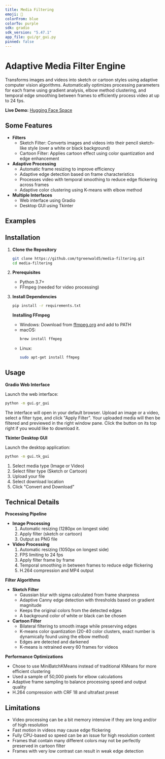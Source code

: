 ```yaml
---
title: Media Filtering
emoji: 📖
colorFrom: blue
colorTo: purple
sdk: gradio
sdk_version: "5.47.1"
app_file: gui/gr_gui.py
pinned: false
---
```


# Adaptive Media Filter Engine
Transforms images and videos into sketch or cartoon styles using adaptive computer vision algorithms. Automatically optimizes processing parameters for each frame using gradient analysis, elbow method clustering, and temporal edge smoothing between frames to efficiently process video at up to 24 fps.

**Live Demo:** [Hugging Face Space](https://huggingface.co/spaces/greenwaldtaylor/media-filtering)


## Some Features
- **Filters**
    - Sketch Filter: Converts images and videos into their pencil sketch-like style (over a white or black background)
    - Cartoon Filter: Applies cartoon effect using color quantization and edge enhancement
- **Adaptive Processing**
    - Automatic frame resizing to improve efficiency
    - Adaptive edge detection based on frame characteristics
    - Processes video with temporal smoothing to reduce edge flickering across frames
    - Adaptive color clustering using K-means with elbow method
- **Multiple Interfaces**
    - Web interface using Gradio
    - Desktop GUI using Tkinter

## Examples


## Installation
1. **Clone the Repository**
    ```bash
    git clone https://github.com/tgreenwald5/media-filtering.git
    cd media-filtering
    ```
2. **Prerequisites**
    - Python 3.7+
    - FFmpeg (needed for video processing)
3. **Install Dependencies**
    ```bash
    pip install -r requirements.txt
    ```

    **Installing FFmpeg**
    - Windows: Download from [ffmpeg.org](https://ffmpeg.org/download.html) and add to PATH
    - macOS:
        ```bash
        brew install ffmpeg
        ```
    - Linux:
        ```bash
        sudo apt-get install ffmpeg
        ```

## Usage
**Gradio Web Interface**

Launch the web interface:
```bash
python -m gui.gr_gui
```
The interface will open in your default browser. Upload an image or a video, select a filter type, and click "Apply Filter". Your uploaded media will then be filtered and previewed in the right window pane. Click the button on its top right if you would like to download it.

**Tkinter Desktop GUI**

Launch the desktop application:
```bash
python -m gui.tk_gui
```
1. Select media type (Image or Video)
2. Select filter type (Sketch or Cartoon)
3. Upload your file
4. Select download location
5. Click "Convert and Download"

## Technical Details
**Processing Pipeline**
- **Image Processing**
    1. Automatic resizing (1280px on longest side)
    2. Apply filter (sketch or cartoon)
    3. Output as PNG file  
- **Video Processing**
    1. Automatic resizing (1050px on longest side)
    2. FPS limiting to 24 fps
    3. Apply filter frame by frame
    4. Temporal smoothing in between frames to reduce edge flickering
    5. H.264 compression and MP4 output

**Filter Algorithms**
- **Sketch Filter**
    - Gaussian blur with sigma calculated from frame sharpness
    - Adaptive Canny edge detection with thresholds based on gradient magnitude
    - Keeps the original colors from the detected edges
    - A background color of white or black can be chosen
- **Cartoon Filter**
    - Bilateral filtering to smooth image while preserving edges
    - K-means color quantization (20-40 color clusters, exact number is dynamically found using the elbow method)
    - Edges are detected and darkened
    - K-means is retrained every 60 frames for videos

**Performance Optimizations**
- Chose to use MiniBatchKMeans instead of traditional KMeans for more efficient clustering
- Used a sample of 50,000 pixels for elbow calculations
- Adaptive frame sampling to balance processing speed and output quality
- H.264 compression with CRF 18 and ultrafast preset     

## Limitations
- Video processing can be a bit memory intensive if they are long and/or of high resolution
- Fast motion in videos may cause edge flickering
- Fully CPU-based so speed can be an issue for high resolution content
- Frames that contain many different colors may not be perfectly preserved in cartoon filter
- Frames with very low contrast can result in weak edge detection   
